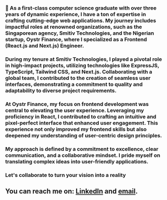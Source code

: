 ### 🚀 As a first-class computer science graduate with over three years of dynamic experience, I have a ton of expertise in crafting cutting-edge web applications. My journey includes impactful roles at renowned organizations, such as the Singaporean agency, Smitiv Technologies, and the Nigerian startup, Oystr Finance, where I specialized as a Frontend (React.js and Next.js) Engineer.

### During my tenure at Smitiv Technologies, I played a pivotal role in high-impact projects, utilizing technologies like ExpressJS, TypeScript, Tailwind CSS, and Next.js. Collaborating with a global team, I contributed to the creation of seamless user interfaces, demonstrating a commitment to quality and adaptability to diverse project requirements.

### At Oystr Finance, my focus on frontend development was central to elevating the user experience. Leveraging my proficiency in React, I contributed to crafting an intuitive and pixel-perfect interface that enhanced user engagement. This experience not only improved my frontend skills but also deepened my understanding of user-centric design principles.

### My approach is defined by a commitment to excellence, clear communication, and a collaborative mindset. I pride myself on translating complex ideas into user-friendly applications.

### **Let's collaborate to turn your vision into a reality**

## You can reach me on: [LinkedIn](https://linkedin.com/in/nonso-okafor-538580218) and [email](mailto:nonsokingsley61@gmail.com).
<!--
**VanTyse/Vantyse** is a ✨ _special_ ✨ repository because its `README.md` (this file) appears on your GitHub profile.

Here are some ideas to get you started:

- 🔭 I’m currently working on ...
- 🌱 I’m currently learning ...
- 👯 I’m looking to collaborate on ...
- 🤔 I’m looking for help with ...
- 💬 Ask me about ...
- 📫 How to reach me: ...
- 😄 Pronouns: ...
- ⚡ Fun fact: ...
-->
